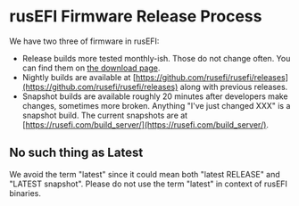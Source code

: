 # rusEFI Firmware Release Process

We have two three of firmware in rusEFI:

* Release builds more tested monthly-ish. Those do not change often. You can find them on [the download page](Download).
* Nightly builds are available at [https://github.com/rusefi/rusefi/releases](https://github.com/rusefi/rusefi/releases) along with previous releases.
* Snapshot builds are available roughly 20 minutes after developers make changes, sometimes more broken. Anything "I've just changed XXX" is a snapshot build.
  The current snapshots are at [https://rusefi.com/build_server/](https://rusefi.com/build_server/).

## No such thing as Latest

We avoid the term "latest" since it could mean both "latest RELEASE" and "LATEST snapshot". Please do not use the term "latest" in context of rusEFI binaries.
